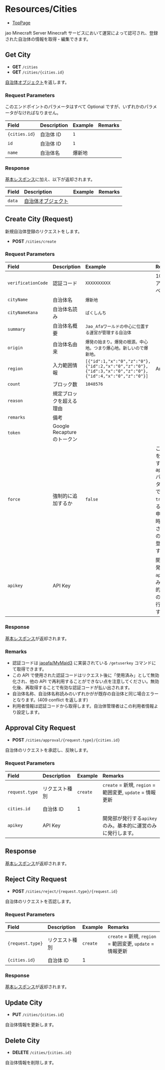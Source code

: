 # Resources/Cities

- [TopPage](/api-docs/)

jao Minecraft Server Minecraft サービスにおいて運営によって認可され、登録された自治体の情報を取得・編集できます。

## Get City

- **GET** `/cities`
- **GET** `/cities/{cities.id}`

[自治体オブジェクト](/api-docs/object/city)を返します。

### Request Parameters

このエンドポイントのパラメータはすべて Optional ですが、いずれかのパラメータがなければなりません。

| Field         | Description | Example | Remarks |
| :------------ | :---------- | :------ | :------ |
| `{cities.id}` | 自治体 ID   | `1`     |         |
| `id`          | 自治体 ID   | `1`     |         |
| `name`        | 自治体名    | 爆新地  |         |

### Response

[基本レスポンス](/api-docs/topics/basic-response)に加え、以下が返却されます。

| Field  | Description                                 | Example | Remarks |
| :----- | :------------------------------------------ | :------ | :------ |
| `data` | [自治体オブジェクト](/api-docs/object/city) |         |         |

## Create City (Request)

新規自治体登録のリクエストをします。

- **POST** `/cities/create`

### Request Parameters

| Field              | Description                 | Example                                                                                                 | Remarks                                                                                                                |
| :----------------- | :-------------------------- | :------------------------------------------------------------------------------------------------------ | :--------------------------------------------------------------------------------------------------------------------- |
| `verificationCode` | 認証コード                  | `XXXXXXXXXX`                                                                                            | 10 桁、アルファベット                                                                                                  |
| `cityName`         | 自治体名                    | `爆新地`                                                                                                |                                                                                                                        |
| `cityNameKana`     | 自治体名読み                | `ばくしんち`                                                                                            |
| `summary`          | 自治体名概要                | `Jao_Afaワールドの中心に位置する運営が管理する自治体`                                                   |                                                                                                                        |
| `origin`           | 自治体名由来                | `爆発の始まり。爆発の根源。中心地。つまり爆心地。新しいので爆新地。`                                    |                                                                                                                        |
| `region`           | 入力範囲情報                | `[{"id":1,"x":"0","z":"0"},{"id":2,"x":"0","z":"0"},{"id":3,"x":"0","z":"0"},{"id":4,"x":"0","z":"0"}]` | Array                                                                                                                  |
| `count`            | ブロック数                  | `1048576`                                                                                               |                                                                                                                        |
| `reason`           | 規定ブロックを超える理由    |                                                                                                         |
| `remarks`          | 備考                        |                                                                                                         |
| `token`            | Google Recapture のトークン |                                                                                                         |                                                                                                                        |
| `force`            | 強制的に追加するか          | `false`                                                                                                 | この引数を`true`にするには apikey パラメータが必要です。`true`にするとこの申請を即時に承認されたものとして登録します。 |
| `apikey`           | API Key                     |                                                                                                         | 開発部が発行する`apikey`のみ。基本的に運営のみに発行します。                                                           |

### Response

[基本レスポンス](/api-docs/topics/basic-response)が返却されます。

### Remarks

- 認証コードは [jaoafa/MyMaid3](https://github.com/jaoafa/MyMaid3) に実装されている `/getuserkey` コマンドにて取得できます。
- この API で使用された認証コードはリクエスト後に「使用済み」として無効化され、他の API で再利用することができない点を注意してください。無効化後、再取得することで有効な認証コードが払い出されます。
- 自治体名称、自治体名称読みのいずれかがが既存の自治体と同じ場合エラーとなります。(409 conflict を返します)
- 利用者情報は認証コードから取得します。自治体管理者はこの利用者情報より設定します。

## Approval City Request

- **POST** `/cities/approval/{request.type}/{cities.id}`

自治体のリクエストを承認し、反映します。

### Request Parameters

| Field          | Description    | Example  | Remarks                                                      |
| :------------- | :------------- | :------- | :----------------------------------------------------------- |
| `request.type` | リクエスト種別 | `create` | `create` = 新規, `region` = 範囲変更, `update` = 情報更新    |
| `cities.id`    | 自治体 ID      | 1        |                                                              |
| `apikey`       | API Key        |          | 開発部が発行する`apikey`のみ。基本的に運営のみに発行します。 |

## Response

[基本レスポンス](/api-docs/topics/basic-response)が返却されます。

## Reject City Request

- **POST** `/cities/reject/{request.type}/{request.id}`

自治体のリクエストを否認します。

### Request Parameters

| Field            | Description    | Example  | Remarks                                                   |
| :--------------- | :------------- | :------- | :-------------------------------------------------------- |
| `{request.type}` | リクエスト種別 | `create` | `create` = 新規, `region` = 範囲変更, `update` = 情報更新 |
| `{cities.id}`    | 自治体 ID      | 1        |                                                           |

### Response

[基本レスポンス](/api-docs/topics/basic-response)が返却されます。

## Update City

- **PUT** `/cities/{cities.id}`

自治体情報を更新します。

## Delete City

- **DELETE** `/cities/{cities.id}`

自治体情報を削除します。
